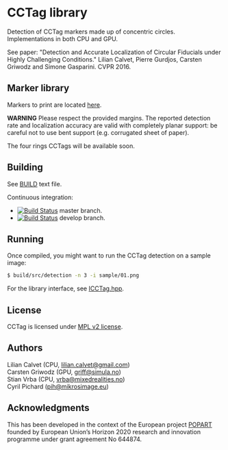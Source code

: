 CCTag library
===================


Detection of CCTag markers made up of concentric circles. Implementations in both CPU and GPU.

See paper: "Detection and Accurate Localization of Circular Fiducials under Highly Challenging Conditions." Lilian Calvet, Pierre Gurdjos, Carsten Griwodz and Simone Gasparini. CVPR 2016.


Marker library
---------

Markers to print are located [here](markersToPrint). 

**WARNING**
Please respect the provided margins. The reported detection rate and localization accuracy are valid with completely planar support: be careful not to use bent support (e.g. corrugated sheet of paper).

The four rings CCTags will be available soon.

Building
--------

See [BUILD](BUILD.md) text file.

Continuous integration: 
 - [![Build Status](https://travis-ci.org/poparteu/CCTag.svg?branch=master)](https://travis-ci.org/poparteu/CCTag) master branch.
 - [![Build Status](https://travis-ci.org/poparteu/CCTag.svg?branch=develop)](https://travis-ci.org/poparteu/CCTag) develop branch.

Running
-------

Once compiled, you might want to run the CCTag detection on a sample image:
```bash
$ build/src/detection -n 3 -i sample/01.png
``` 
For the library interface, see [ICCTag.hpp](src/cctag/ICCTag.hpp).

License
-------

CCTag is licensed under [MPL v2 license](LICENSE.md).

Authors
-------

Lilian Calvet (CPU, lilian.calvet@gmail.com)  
Carsten Griwodz (GPU, griff@simula.no)  
Stian Vrba (CPU, vrba@mixedrealities.no)  
Cyril Pichard (pih@mikrosimage.eu)


Acknowledgments
---------

This has been developed in the context of the European project [POPART](http://www.popartproject.eu/) founded by European Union’s Horizon 2020 research and innovation programme under grant agreement No 644874.
